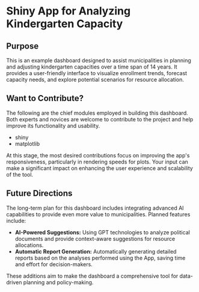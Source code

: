 # Shiny App for Analyzing Kindergarten Capacity

## Purpose

This is an example dashboard designed to assist municipalities in planning and adjusting kindergarten capacities over a time span of 14 years. It provides a user-friendly interface to visualize enrollment trends, forecast capacity needs, and explore potential scenarios for resource allocation.

## Want to Contribute?

The following are the chief modules employed in building this dashboard. Both experts and novices are welcome to contribute to the project and help improve its functionality and usability.

- shiny
- matplotlib

At this stage, the most desired contributions focus on improving the app's responsiveness, particularly in rendering speeds for plots. Your input can make a significant impact on enhancing the user experience and scalability of the tool.

## Future Directions

The long-term plan for this dashboard includes integrating advanced AI capabilities to provide even more value to municipalities. Planned features include:  

- **AI-Powered Suggestions:** Using GPT technologies to analyze political documents and provide context-aware suggestions for resource allocations.  
- **Automatic Report Generation:** Automatically generating detailed reports based on the analyses performed using the App, saving time and effort for decision-makers.  

These additions aim to make the dashboard a comprehensive tool for data-driven planning and policy-making.
